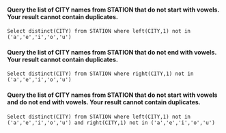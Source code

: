 #### Query the list of CITY names from STATION that do not start with vowels. Your result cannot contain duplicates.
```Select distinct(CITY) from STATION where left(CITY,1) not in ('a','e','i','o','u')```

#### Query the list of CITY names from STATION that do not end with vowels. Your result cannot contain duplicates.
```Select distinct(CITY) from STATION where right(CITY,1) not in ('a','e','i','o','u')```

#### Query the list of CITY names from STATION that do not start with vowels and do not end with vowels. Your result cannot contain duplicates.
```Select distinct(CITY) from STATION where left(CITY,1) not in ('a','e','i','o','u') and right(CITY,1) not in ('a','e','i','o','u')```
